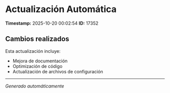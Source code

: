 # Actualización Automática

**Timestamp:** 2025-10-20 00:02:54
**ID:** 17352

## Cambios realizados

Esta actualización incluye:
- Mejora de documentación
- Optimización de código
- Actualización de archivos de configuración

---
*Generado automáticamente*

